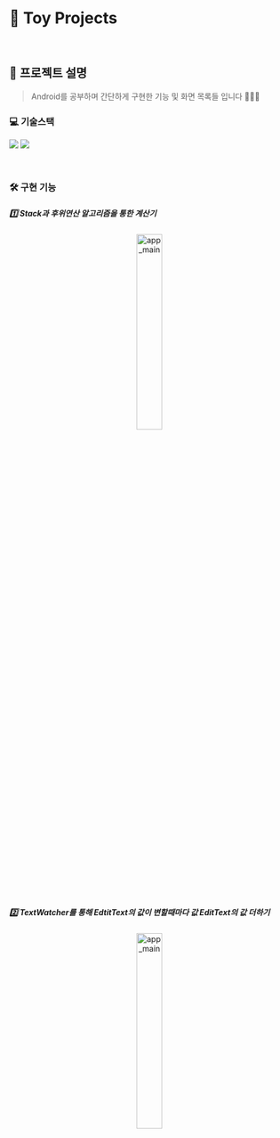 # 🧸 Toy Projects

<br>

## 🤔 프로젝트 설명

> Android를 공부하며 간단하게 구현한 기능 및 화면 목록들 입니다 🧑🏻‍💻

### 💻 기술스택
<p>
<img src="https://img.shields.io/badge/Anroid-3DDC84?style=for-the-badge&logo=Android&logoColor=white">
<img src="https://img.shields.io/badge/Kotlin-7F52FF?style=for-the-badge&logo=Kotlin&logoColor=white">
</p>

<br>

### 🛠 구현 기능
##### 1️⃣ Stack과 후위연산 알고리즘을 통한 계산기

<div align="center">
 <img width="30%" alt="app_main" src="https://user-images.githubusercontent.com/65700842/198179958-9f1a3ecf-d12b-4d4c-b933-284f7f06e973.gif">
</div>

<br>


##### 2️⃣ TextWatcher를 통해 EdtitText의 값이 변할때마다 값 EditText의 값 더하기

<div align="center">
 <img width="30%" alt="app_main" src="https://user-images.githubusercontent.com/65700842/198180519-e3b52e11-4b1f-4318-a694-7c959a56e3c0.gif">
</div>


